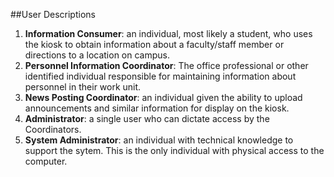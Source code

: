 ##User Descriptions

1. <b>Information Consumer</b>: an individual, most likely a student, who uses the kiosk to obtain information about a faculty/staff member or directions to a location on campus.
2. <b>Personnel Information Coordinator</b>: The office professional or other identified individual responsible for maintaining information about personnel in their work unit.
3. <b>News Posting Coordinator</b>: an individual given the ability to upload announcements and similar information for display on the kiosk.
4. <b>Administrator</b>: a single user who can dictate access by the Coordinators.
5. <b>System Administrator</b>: an individual with technical knowledge to support the sytem. This is the only individual with physical access to the computer.